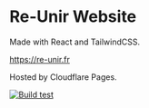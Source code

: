 # Re-Unir Website

Made with React and TailwindCSS.

https://re-unir.fr

Hosted by Cloudflare Pages.

[![Build test](https://github.com/ThePrincelle/reunir_website/actions/workflows/test.yml/badge.svg?branch=develop)](https://github.com/ThePrincelle/reunir_website/actions/workflows/test.yml)
